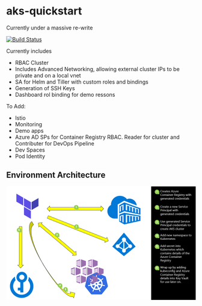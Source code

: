 # aks-quickstart

Currently under a massive re-write

[![Build Status](https://dev.azure.com/jimpaine-msft/github%20pipelines/_apis/build/status/JimPaine.emotion-checker?branchName=master)](https://dev.azure.com/jimpaine-msft/github%20pipelines/_build/latest?definitionId=8&branchName=master)

Currently includes
- RBAC Cluster
- Includes Advanced Networking, allowing external cluster IPs to be private and on a local vnet
- SA for Helm and Tiller with custom roles and bindings
- Generation of SSH Keys
- Dashboard rol binding for demo ressons

To Add:
- Istio
- Monitoring
- Demo apps
- Azure AD SPs for Container Registry RBAC. Reader for cluster and Contributer for DevOps Pipeline
- Dev Spaces
- Pod Identity

## Environment Architecture

![architecture](https://raw.githubusercontent.com/JimPaine/images/master/architecture.PNG)
